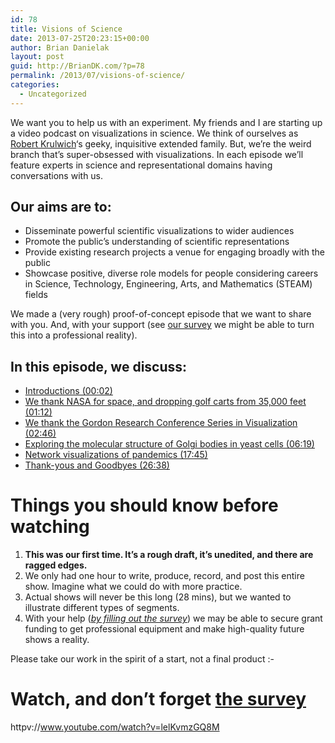 ```yaml
---
id: 78
title: Visions of Science
date: 2013-07-25T20:23:15+00:00
author: Brian Danielak
layout: post
guid: http://BrianDK.com/?p=78
permalink: /2013/07/visions-of-science/
categories:
  - Uncategorized
---
```

We want you to help us with an experiment. My friends and I are starting up a video podcast on visualizations in science. We think of ourselves as [Robert Krulwich](http://www.npr.org/blogs/krulwich/)&#8216;s geeky, inquisitive extended family. But, we&#8217;re the weird branch that&#8217;s super-obsessed with visualizations. In each episode we&#8217;ll feature experts in science and representational domains having conversations with us.

## Our aims are to:

  * Disseminate powerful scientific visualizations to wider audiences
  * Promote the public&#8217;s understanding of scientific representations
  * Provide existing research projects a venue for engaging broadly with the public
  * Showcase positive, diverse role models for people considering careers in Science, Technology, Engineering, Arts, and Mathematics (STEAM) fields

We made a (very rough) proof-of-concept episode that we want to share with you. And, with your support (see [our survey](https://docs.google.com/forms/d/1eU9dqSzkteotHMJ5h8JzOo3goK0pGIw1Zdv9prFu4OM/viewform) we might be able to turn this into a professional reality).

## In this episode, we discuss:

  * [Introductions (00:02)](http://www.youtube.com/watch?v=lelKvmzGQ8M&t=0m2s)
  * [We thank NASA for space, and dropping golf carts from 35,000 feet (01:12)](http://www.youtube.com/watch?v=lelKvmzGQ8M&t=1m12s)
  * [We thank the Gordon Research Conference Series in Visualization (02:46)](http://www.youtube.com/watch?v=lelKvmzGQ8M&t=2m46s)
  * [Exploring the molecular structure of Golgi bodies in yeast cells (06:19)](http://www.youtube.com/watch?v=lelKvmzGQ8M&t=6m19s)
  * [Network visualizations of pandemics (17:45)](http://www.youtube.com/watch?v=lelKvmzGQ8M&t=17m45s)
  * [Thank-yous and Goodbyes (26:38)](http://www.youtube.com/watch?v=lelKvmzGQ8M&t=26m38s)

# Things you should know before watching

  1. **This was our first time. It&#8217;s a rough draft, it&#8217;s unedited, and there are ragged edges.**
  2. We only had one hour to write, produce, record, and post this entire show. Imagine what we could do with more practice.
  3. Actual shows will never be this long (28 mins), but we wanted to illustrate different types of segments.
  4. With your help (_[by filling out the survey](https://docs.google.com/forms/d/1eU9dqSzkteotHMJ5h8JzOo3goK0pGIw1Zdv9prFu4OM/viewform)_) we may be able to secure grant funding to get professional equipment and make high-quality future shows a reality.

Please take our work in the spirit of a start, not a final product <img src="http://i0.wp.com/BrianDK.com/wp-includes/images/smilies/simple-smile.png?w=840" alt=":-)" class="wp-smiley" style="height: 1em; max-height: 1em;" data-recalc-dims="1" />

# Watch, and don&#8217;t forget [the survey](https://docs.google.com/forms/d/1eU9dqSzkteotHMJ5h8JzOo3goK0pGIw1Zdv9prFu4OM/viewform)

httpv://www.youtube.com/watch?v=lelKvmzGQ8M